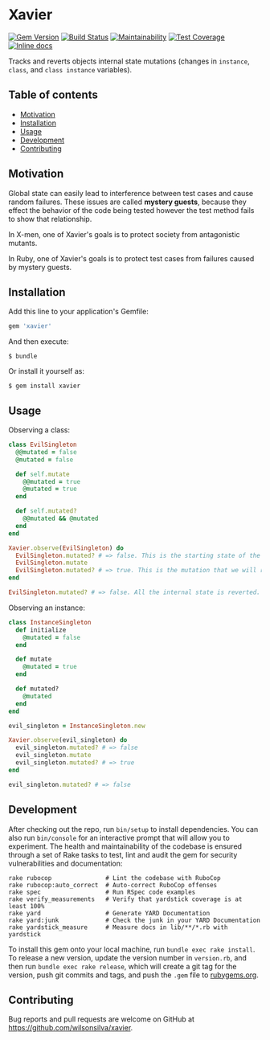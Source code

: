 # Xavier

[![Gem Version](https://badge.fury.io/rb/xavier.svg)](http://badge.fury.io/rb/xavier)
[![Build Status](https://travis-ci.org/wilsonsilva/xavier.svg?branch=master)](https://travis-ci.org/wilsonsilva/xavier)
[![Maintainability](https://api.codeclimate.com/v1/badges/7473cd7cdcf12b4bb453/maintainability)](https://codeclimate.com/github/wilsonsilva/xavier/maintainability)
[![Test Coverage](https://api.codeclimate.com/v1/badges/7473cd7cdcf12b4bb453/test_coverage)](https://codeclimate.com/github/wilsonsilva/xavier/test_coverage)
[![Inline docs](http://inch-ci.org/github/wilsonsilva/xavier.svg?branch=master)](http://inch-ci.org/github/wilsonsilva/xavier)

Tracks and reverts objects internal state mutations (changes in `instance`, `class`, and `class instance` variables).

## Table of contents

* [Motivation](#motivation)
* [Installation](#installation)
* [Usage](#usage)
* [Development](#development)
* [Contributing](#contributing)

## Motivation

Global state can easily lead to interference between test cases and cause random failures. These issues are called
__mystery guests__, because they effect the behavior of the code being tested however the test method fails to show
that relationship.

In X-men, one of Xavier's goals is to protect society from antagonistic mutants.

In Ruby, one of Xavier's goals is to protect test cases from failures caused by mystery guests.

## Installation

Add this line to your application's Gemfile:

```ruby
gem 'xavier'
```

And then execute:

    $ bundle

Or install it yourself as:

    $ gem install xavier

## Usage

Observing a class:

```ruby
class EvilSingleton
  @@mutated = false
  @mutated = false

  def self.mutate
    @@mutated = true
    @mutated = true
  end

  def self.mutated?
    @@mutated && @mutated
  end
end

Xavier.observe(EvilSingleton) do
  EvilSingleton.mutated? # => false. This is the starting state of the class.
  EvilSingleton.mutate
  EvilSingleton.mutated? # => true. This is the mutation that we will revert.
end

EvilSingleton.mutated? # => false. All the internal state is reverted.
```

Observing an instance:

```ruby
class InstanceSingleton
  def initialize
    @mutated = false
  end

  def mutate
    @mutated = true
  end

  def mutated?
    @mutated
  end
end

evil_singleton = InstanceSingleton.new

Xavier.observe(evil_singleton) do
  evil_singleton.mutated? # => false
  evil_singleton.mutate
  evil_singleton.mutated? # => true
end

evil_singleton.mutated? # => false
```

## Development

After checking out the repo, run `bin/setup` to install dependencies. You can also run `bin/console` for an interactive
prompt that will allow you to experiment. The health and maintainability of the codebase is ensured through a set of
Rake tasks to test, lint and audit the gem for security vulnerabilities and documentation:

```
rake rubocop               # Lint the codebase with RuboCop
rake rubocop:auto_correct  # Auto-correct RuboCop offenses
rake spec                  # Run RSpec code examples
rake verify_measurements   # Verify that yardstick coverage is at least 100%
rake yard                  # Generate YARD Documentation
rake yard:junk             # Check the junk in your YARD Documentation
rake yardstick_measure     # Measure docs in lib/**/*.rb with yardstick
```

To install this gem onto your local machine, run `bundle exec rake install`. To release a new version, update the
version number in `version.rb`, and then run `bundle exec rake release`, which will create a git tag for the version,
push git commits and tags, and push the `.gem` file to [rubygems.org](https://rubygems.org).

## Contributing

Bug reports and pull requests are welcome on GitHub at https://github.com/wilsonsilva/xavier.
